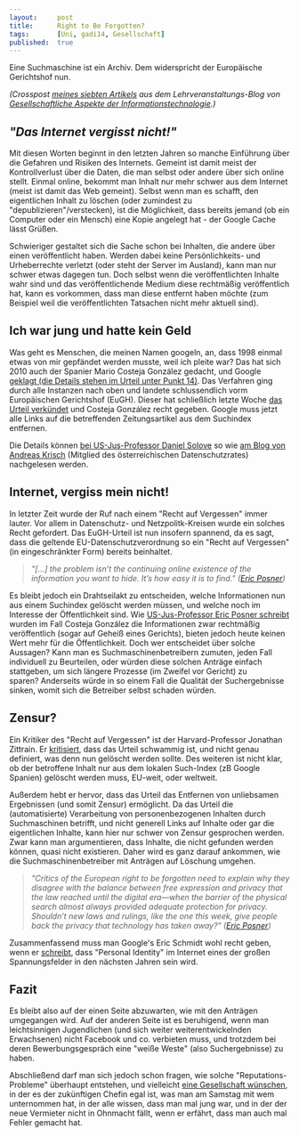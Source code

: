```yaml
---
layout: 	post
title: 		Right to Be Forgotten?
tags: 		[Uni, gadi14, Gesellschaft]
published: 	true
---
```


Eine Suchmaschine ist ein Archiv. Dem widerspricht der Europäische Gerichtshof nun.

*(Crosspost [meines siebten Artikels](http://tugll.tugraz.at/blog/view/42221/right-to-be-forgotten) aus dem Lehrveranstaltungs-Blog von [Gesellschaftliche Aspekte der Informationstechnologie](http://blog.2904.cc/2014/03/14/gadi14/).)*

## <em>"Das Internet vergisst nicht!"</em>
Mit diesen Worten beginnt in den letzten Jahren so manche Einf&uuml;hrung &uuml;ber die Gefahren und Risiken des Internets. Gemeint ist damit meist der Kontrollverlust &uuml;ber die Daten, die man selbst oder andere &uuml;ber sich online stellt. Einmal online, bekommt man Inhalt nur mehr schwer aus dem Internet (meist ist damit das Web gemeint). Selbst wenn man es schafft, den eigentlichen Inhalt zu l&ouml;schen (oder zumindest zu "depublizieren"/verstecken), ist die M&ouml;glichkeit, dass bereits jemand (ob ein Computer oder ein Mensch) eine Kopie angelegt hat - der Google Cache l&auml;sst Gr&uuml;&szlig;en.

Schwieriger gestaltet sich die Sache schon bei Inhalten, die andere &uuml;ber einen ver&ouml;ffentlicht haben. Werden dabei keine Pers&ouml;nlichkeits- und Urheberrechte verletzt (oder steht der Server im Ausland), kann man nur schwer etwas dagegen tun. Doch selbst wenn die ver&ouml;ffentlichten Inhalte wahr sind und das ver&ouml;ffentlichende Medium diese rechtm&auml;&szlig;ig ver&ouml;ffentlich hat, kann es vorkommen, dass man diese entfernt haben m&ouml;chte (zum Beispiel weil die ver&ouml;ffentlichten Tatsachen nicht mehr aktuell sind).&nbsp;

## Ich war jung und hatte kein Geld
Was geht es Menschen, die meinen Namen googeln, an, dass&nbsp;1998 einmal etwas von mir gepf&auml;ndet werden musste, weil ich pleite war? Das hat sich 2010 auch der Spanier Mario Costeja Gonz&aacute;lez gedacht, und Google <a href="http://curia.europa.eu/juris/document/document.jsf?text=&amp;docid=152065&amp;pageIndex=0&amp;doclang=DE&amp;mode=req&amp;dir=&amp;occ=first&amp;part=1&amp;cid=282638#point13">geklagt (die Details stehen im Urteil unter Punkt 14)</a>. Das Verfahren ging durch alle Instanzen nach oben und landete schlussendlich vorm Europ&auml;ischen Gerichtshof (EuGH). Dieser hat schlie&szlig;lich letzte Woche&nbsp;<a href="http://curia.europa.eu/juris/document/document.jsf?text=&amp;docid=152065&amp;pageIndex=0&amp;doclang=DE&amp;mode=req&amp;dir=&amp;occ=first&amp;part=1&amp;cid=282638">das Urteil verk&uuml;ndet</a> und Costeja Gonz&aacute;lez recht gegeben. Google muss jetzt alle Links auf die betreffenden Zeitungsartikel aus dem Suchindex entfernen.

Die Details k&ouml;nnen <a href="https://www.linkedin.com/today/post/article/20140513230300-2259773-what-google-must-forget-the-eu-ruling-on-the-right-to-be-forgotten">bei US-Jus-Professor Daniel Solove</a> so wie <a href="https://netzaffin.unwatched.org/20140518_Eine_Suchmaschine_ist_eine_Suchmaschine_und_kein_Archiv">am Blog von Andreas Krisch</a> (Mitglied des &ouml;sterreichischen Datenschutzrates) nachgelesen werden.

## Internet, vergiss mein nicht!
In letzter Zeit wurde der Ruf nach einem "Recht auf Vergessen" immer lauter. Vor allem in Datenschutz- und Netzpolitk-Kreisen wurde ein solches Recht gefordert. Das EuGH-Urteil ist nun insofern spannend, da es sagt, dass die geltende EU-Datenschutzverordnung so ein "Recht auf Vergessen" (in eingeschr&auml;nkter Form) bereits beinhaltet.

<blockquote>
<em>"[&hellip;] the problem isn&rsquo;t the continuing online existence of the information you want to hide. It&rsquo;s how easy it is to find." (<a href="http://www.slate.com/articles/news_and_politics/view_from_chicago/2014/05/the_european_right_to_be_forgotten_is_just_what_the_internet_needs.2.html">Eric Posner</a>)</em>
</blockquote>

Es bleibt jedoch ein Drahtseilakt zu entscheiden, welche Informationen nun aus einem Suchindex gel&ouml;scht werden m&uuml;ssen, und welche noch im Interesse der &Ouml;ffentlichkeit sind. Wie <a href="http://www.slate.com/articles/news_and_politics/view_from_chicago/2014/05/the_european_right_to_be_forgotten_is_just_what_the_internet_needs.html">US-Jus-Professor Eric Posner schreibt</a> wurden im Fall Costeja Gonz&aacute;lez die Informationen zwar rechtm&auml;&szlig;ig ver&ouml;ffentlich (sogar auf&nbsp;Gehei&szlig; eines Gerichts), bieten jedoch heute keinen Wert mehr f&uuml;r die &Ouml;ffentlichkeit. Doch wer entscheidet &uuml;ber solche Aussagen? Kann man es Suchmaschinenbetreibern zumuten, jeden Fall individuell zu Beurteilen, oder w&uuml;rden diese solchen Antr&auml;ge einfach stattgeben, um sich l&auml;ngere Prozesse (im Zweifel vor Gericht) zu sparen?&nbsp;Anderseits w&uuml;rde in so einem Fall die Qualit&auml;t der Suchergebnisse sinken, womit sich die Betreiber selbst schaden w&uuml;rden.

## Zensur?
Ein Kritiker des "Recht auf Vergessen" ist der Harvard-Professor&nbsp;Jonathan Zittrain. Er <a href="http://blogs.law.harvard.edu/futureoftheinternet/2014/05/13/is-the-eu-compelling-google-to-become-about-me/">kritisiert</a>, dass das Urteil schwammig ist, und nicht genau definiert, was denn nun gel&ouml;scht werden sollte. Des weiteren ist nicht klar, ob der betroffene Inhalt nur aus dem lokalen Such-Index (zB Google Spanien) gel&ouml;scht werden muss, EU-weit, oder weltweit.

Au&szlig;erdem hebt er hervor, dass das Urteil das Entfernen von unliebsamen Ergebnissen (und somit Zensur) erm&ouml;glicht. Da das Urteil die (automatisierte) Verarbeitung von personenbezogenen Inhalten durch Suchmaschinen betrifft, und nicht generell Links auf Inhalte oder gar die eigentlichen Inhalte, kann hier nur schwer von Zensur gesprochen werden. Zwar kann man argumentieren, dass Inhalte, die nicht gefunden werden k&ouml;nnen, quasi nicht existieren. Daher wird es ganz darauf ankommen, wie die Suchmaschinenbetreiber mit Antr&auml;gen auf L&ouml;schung umgehen.

<blockquote>
<em>"Critics of the European right to be forgotten need to explain why they disagree with the balance between free expression and privacy that the law reached until the digital era&mdash;when the barrier of the physical search almost always provided adequate protection for privacy. Shouldn&rsquo;t new laws and rulings, like the one this week, give people back the privacy that technology has taken away?" (<a href="http://www.slate.com/articles/news_and_politics/view_from_chicago/2014/05/the_european_right_to_be_forgotten_is_just_what_the_internet_needs.2.html">Eric Posner</a>) </em>
</blockquote>

Zusammenfassend muss man Google's Eric Schmidt wohl recht geben, wenn er <a href="http://www.theguardian.com/technology/2013/apr/20/eric-schmidt-cohen-book-extract">schreibt</a>, dass "Personal Identity" im Internet eines der gro&szlig;en Spannungsfelder in den n&auml;chsten Jahren sein wird.

## Fazit
Es bleibt also auf der einen Seite abzuwarten, wie mit den Antr&auml;gen umgegangen wird. Auf der anderen Seite ist es beruhigend, wenn man leichtsinnigen Jugendlichen (und sich weiter weiterentwickelnden Erwachsenen) nicht Facebook und co. verbieten muss, und trotzdem bei deren Bewerbungsgespr&auml;ch eine "wei&szlig;e Weste" (also Suchergebnisse) zu haben.

Abschlie&szlig;end darf man sich jedoch schon fragen, wie solche "Reputations-Probleme" &uuml;berhaupt entstehen, und vielleicht <a href="http://blog.2904.cc/2014/03/16/post-privacy/">eine Gesellschaft w&uuml;nschen</a>, in der es der zuk&uuml;nftigen Chefin egal ist, was man am Samstag mit wem unternommen hat, in der alle wissen, dass man mal jung war, und in der der neue Vermieter nicht in Ohnmacht f&auml;llt, wenn er erf&auml;hrt, dass man auch mal Fehler gemacht hat.
